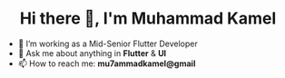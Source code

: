 <h1 align="center">Hi there 👋, I'm Muhammad Kamel</h1>

- 🔭 I’m working as a Mid-Senior Flutter Developer
- 💬 Ask me about anything in **Flutter** & **UI**
- 📫 How to reach me: **mu7ammadkamel@gmail**
